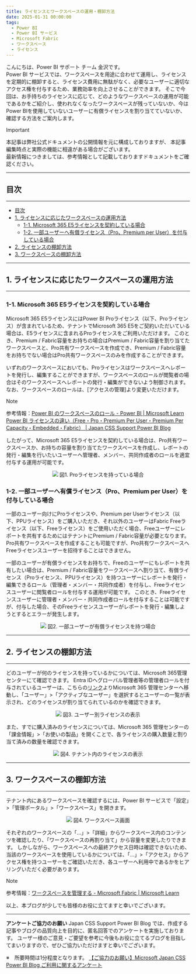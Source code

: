 ```yaml
---
title: ライセンスとワークスペースの運用・棚卸方法
date: 2025-01-31 00:00:00 
tags:
  - Power BI
  - Power BI サービス
  - Microsoft Fabric
  - ワークスペース
  - ライセンス
---
```



こんにちは、Power BI サポート チーム 金沢です。  
Power BI サービスでは、ワークスペースを用途に合わせて運用し、ライセンスを定期的に棚卸すると、ライセンス費用に無駄がなく、必要なユーザーに適切なアクセス権を付与するため、業務効率を向上させることができます。
そこで今回は、お手持ちのライセンスに応じて、どのようなワークスペースの運用が可能であるかをご紹介し、使われなくなったワークスペースが残っていないか、今はPower BIを使用していないユーザーに有償ライセンスを割り当てていないか、確認する方法をご案内します。

<!-- more -->

> [!IMPORTANT]  
> 本記事は弊社公式ドキュメントの公開情報を元に構成しておりますが、
> 本記事編集時点と実際の機能に相違がある場合がございます。  
> 最新情報につきましては、参考情報として記載しておりますドキュメントをご確認ください。

---
## 目次
---
- [目次](#目次)
- [1.	ライセンスに応じたワークスペースの運用方法](#1-ライセンスに応じたワークスペースの運用方法)
  - [1-1. Microsoft 365 E5ライセンスを契約している場合](#1-1-Microsoft-365-E5ライセンスを契約している場合)
  - [1-2.	一部ユーザーへ有償ライセンス（Pro、Premium per User）を付与している場合](#1-2-一部ユーザーへ有償ライセンス（Pro、Premium-per-User）を付与している場合)
- [2. ライセンスの棚卸方法](#2-ライセンスの棚卸方法)
- [3.	ワークスペースの棚卸方法](#3-ワークスペースの棚卸方法)

---
## 1. ライセンスに応じたワークスペースの運用方法
---

### 1-1.  Microsoft 365 E5ライセンスを契約している場合
Microsoft 365 E5ライセンスにはPower BI Proライセンス（以下、Proライセンス）が含まれているため、テナントでMicrosoft 365 E5をご契約いただいている場合は、E5ライセンスに含まれるProライセンスをご利用いただけます。
このとき、Premium / Fabric容量をお持ちの場合はPremium / Fabric容量を割り当てたワークスペースと、Pro共有ワークスペースを作成でき、Premium / Fabric容量をお持ちでない場合はPro共有ワークスペースのみを作成することができます。

いずれのワークスペースにおいても、Proライセンスはワークスペースへレポートを発行し、編集することができますが、ワークスペースのロールが閲覧者の場合はそのワークスペースへレポートの発行・編集ができないよう制御されます。なお、ワークスペースのロールは、[アクセスの管理]より変更いただけます。

>[!NOTE]
> 参考情報：[Power BI のワークスペースのロール - Power BI | Microsoft Learn](https://learn.microsoft.com/ja-jp/power-bi/collaborate-share/service-roles-new-workspaces#workspace-roles)
> [Power BI ライセンスの違い（Free・Pro・Premium Per User・Premium Per Capacity・Embedded・Fabric） | Japan CSS Support Power BI Blog](https://jpbap-sqlbi.github.io/blog/powerbi/pbi_license/)

したがって、Microsoft 365 E5ライセンスを契約している場合は、Pro共有ワークスペースか、お持ちの容量を割り当てたワークスペースを作成し、レポートの発行・編集を行いたいユーザーへ管理者、メンバー、共同作成者のロールを適宜付与する運用が可能です。

<div align="center">
<img src="Pro共有ワークスペース.png">
図1. Proライセンスを持っている場合
</div>

### 1-2.  一部ユーザーへ有償ライセンス（Pro、Premium per User）を付与している場合
一部のユーザー向けにProライセンスや、Premium per Userライセンス（以下、PPUライセンス）をご購入いただき、それ以外のユーザーはFabric Freeライセンス（以下、Freeライセンス）をご使用いただく場合、Freeユーザーにレポートを共有するためにはテナントにPremium / Fabric容量が必要となります。
Pro共有ワークスペースを作成することも可能ですが、Pro共有ワークスペースへFreeライセンスユーザーを招待することはできません。

一部のユーザーが有償ライセンスをお持ちで、Freeのユーザーにもレポートを共有したい場合は、Premium / Fabric容量をワークスペースへ割り当て、有償ライセンス（Proライセンス、PPUライセンス）を持つユーザーにレポートを発行・編集できるロール（管理者・メンバー・共同作成者）を付与し、Freeライセンスユーザーに閲覧者ロールを付与する運用が可能です。
このとき、Freeライセンスユーザーに管理者・メンバー・共同作成者ロールを付与することは可能ですが、付与した場合、そのFreeライセンスユーザーがレポートを発行・編集しようとするとエラーが発生します。

<div align="center">
<img src="premiumワークスペース.png">
図2. 一部ユーザーが有償ライセンスを持つ場合
</div>


---
## 2. ライセンスの棚卸方法
---

どのユーザーが何のライセンスを持っているかについては、Microsoft 365管理センターにて確認できます。
Entra IDへグローバル管理者等の管理者ロールを付与されているユーザーは、こちらの[リンク](https://admin.microsoft.com/#/homepage)よりMicrosoft 365 管理センターへ移動し、「ユーザー」>「アクティブなユーザー」を選択するとユーザーの一覧が表示され、どのライセンスが割り当てられているのかを確認できます。

<div align="center">
<img src="M365管理センター.png">
図3. ユーザー別ライセンスの表示
</div>

また、すでに購入済みのライセンスについては、Microsoft 365 管理センターの「課金情報」>「お使いの製品」を開くことで、各ライセンスの購入数量と割り当て済みの数量を確認できます。

<div align="center">
<img src="テナント内ライセンス.png">
図4. テナント内のライセンスの表示
</div>


---
## 3. ワークスペースの棚卸方法
---

テナント内にあるワークスペースを確認するには、Power BI サービスで「設定」>「管理ポータル」>「ワークスペース」を開きます。

<div align="center">
<img src="ワークスペースの棚卸.png">
図4. ワークスペース画面
</div>

それぞれのワークスペースの「…」>「詳細」からワークスペース内のコンテンツを確認したり、「ワークスペースの再割り当て」から容量を変更したりできます。
しかしながら、ワークスペースへの最終アクセス日時は確認できないため、当該のワークスペースを使用しているかについては、「…」>「アクセス」からアクセス権を持つユーザーをご確認いただき、各ユーザーへ利用中であるかをヒアリングいただく必要があります。

>[!NOTE]
> 参考情報：[ワークスペースを管理する - Microsoft Fabric | Microsoft Learn](https://learn.microsoft.com/ja-jp/fabric/admin/portal-workspaces)



以上、本ブログが少しでも皆様のお役に立てますと幸いでございます。

---

**アンケートご協力のお願い**
Japan CSS Support Power BI Blog では、作成する記事やブログの品質向上を目的に、匿名回答でのアンケートを実施しております。
ユーザー様のご意見・ご要望を参考に今後もお役に立てるブログを目指してまいりますので、ぜひご協力いただけますと幸いでございます。 

※　所要時間は1分程度となります。
[【ご協力のお願い】Microsoft Japan CSS Power BI Blog ご利用に関するアンケート](https://jpbap-sqlbi.github.io/blog/powerbi/pbi_blogsurvey2022/)